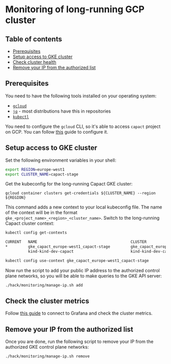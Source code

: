 # Monitoring of long-running GCP cluster

## Table of contents
<!-- toc -->
- [Prerequisites](#prerequisites)
- [Setup access to GKE cluster](#setup-access-to-gke-cluster)
- [Check cluster health](#check-cluster-health)
- [Remove your IP from the authorized list](#remove-your-ip-from-the-authorized-list)
<!-- tocstop -->

## Prerequisites

You need to have the following tools installed on your operating system:

- [`gcloud`](https://cloud.google.com/sdk/docs/install)
- [`jq`](https://stedolan.github.io/jq/download/) - most distributions have this in repositories
- [`kubectl`](https://kubernetes.io/docs/tasks/tools/)

You need to configure the `gcloud` CLI, so it's able to access `capact` project on GCP. You can follow [this](https://cloud.google.com/sdk/docs/authorizing) guide to configure it.

## Setup access to GKE cluster

Set the following environment variables in your shell:
```bash
export REGION=europe-west1
export CLUSTER_NAME=capact-stage
```

Get the kubeconfig for the long-running Capact GKE cluster:
```
gcloud container clusters get-credentials ${CLUSTER_NAME} --region ${REGION}
```

This command adds a new context to your local kubeconfig file. The name of the context will be in the format `gke_<project_name>_<region>_<cluster_name>`. Switch to the long-running Capact cluster context:
```bash
kubectl config get-contexts
```
```bash
CURRENT   NAME                                         CLUSTER                                      AUTHINFO                                     NAMESPACE
*         gke_capact_europe-west1_capact-stage         gke_capact_europe-west1_capact-stage         gke_capact_europe-west1_capact-stage         capact-system
          kind-kind-dev-capact                         kind-kind-dev-capact                         kind-kind-dev-capact                         local-scenario
```
```bash
kubectl config use-context gke_capact_europe-west1_capact-stage
```

Now run the script to add your public IP address to the authorized control plane networks, so you will be able to make queries to the GKE API server:
```bash
./hack/monitoring/manage-ip.sh add
```

## Check the cluster metrics

Follow [this guide](operation/metrics.md) to connect to Grafana and check the cluster metrics.

## Remove your IP from the authorized list

Once you are done, run the following script to remove your IP from the authorized GKE control plane networks:
```bash
./hack/monitoring/manage-ip.sh remove
```
